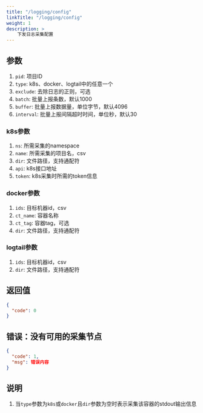 ```yaml
---
title: "/logging/config"
linkTitle: "/logging/config"
weight: 1
description: >
    下发日志采集配置
---
```


## 参数

1. `pid`: 项目ID
2. `type`: k8s、docker、logtail中的任意一个
3. `exclude`: 去除日志的正则，可选
4. `batch`: 批量上报条数，默认1000
5. `buffer`: 批量上报数据量，单位字节，默认4096
6. `interval`: 批量上报间隔超时时间，单位秒，默认30

### k8s参数

1. `ns`: 所需采集的namespace
2. `name`: 所需采集的项目名，csv
3. `dir`: 文件路径，支持通配符
3. `api`: k8s接口地址
4. `token`: k8s采集时所需的token信息

### docker参数

1. `ids`: 目标机器id，csv
2. `ct_name`: 容器名称
3. `ct_tag`: 容器tag，可选
4. `dir`: 文件路径，支持通配符

### logtail参数

1. `ids`: 目标机器id，csv
2. `dir`: 文件路径，支持通配符

## 返回值

```json
{
  "code": 0
}
```

## 错误：没有可用的采集节点

```json
{
  "code": 1,
  "msg": 错误内容
}
```

## 说明

1. 当`type`参数为`k8s`或`docker`且`dir`参数为空时表示采集该容器的stdout输出信息
